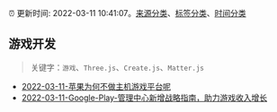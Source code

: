 :alarm_clock: 更新时间: 2022-03-11 10:41:07。[来源分类](../README.md)、[标签分类](../TAGS.md)、[时间分类](../TIMELINE.md)

## 游戏开发


> 关键字：`游戏`、`Three.js`、`Create.js`、`Matter.js`



- [2022-03-11-苹果为何不做主机游戏平台呢](https://www.v2ex.com/t/839716) 
- [2022-03-11-Google-Play-管理中心新增战略指南，助力游戏收入增长](https://toutiao.io/k/pca4lrw) 